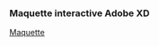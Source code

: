 ### Maquette interactive Adobe XD

[Maquette](https://xd.adobe.com/view/16ca61d5-7a53-432a-75f5-20600f5191ee-60fb/?fullscreen)

